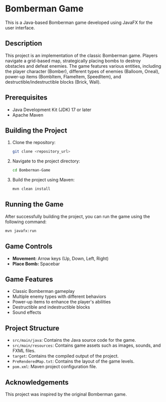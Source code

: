 # Bomberman Game

This is a Java-based Bomberman game developed using JavaFX for the user interface.

## Description

This project is an implementation of the classic Bomberman game. Players navigate a grid-based map, strategically placing bombs to destroy obstacles and defeat enemies. The game features various entities, including the player character (Bomber), different types of enemies (Balloom, Oneal), power-up items (BombItem, FlameItem, SpeedItem), and destructible/indestructible blocks (Brick, Wall).

## Prerequisites

-   Java Development Kit (JDK) 17 or later
-   Apache Maven

## Building the Project

1. Clone the repository:
    ```bash
    git clone <repository_url>
    ```
2. Navigate to the project directory:
    ```bash
    cd Bomberman-Game
    ```
3. Build the project using Maven:
    ```bash
    mvn clean install
    ```

## Running the Game

After successfully building the project, you can run the game using the following command:

```bash
mvn javafx:run
```

## Game Controls

-   **Movement:** Arrow keys (Up, Down, Left, Right)
-   **Place Bomb:** Spacebar

## Game Features

-   Classic Bomberman gameplay
-   Multiple enemy types with different behaviors
-   Power-up items to enhance the player's abilities
-   Destructible and indestructible blocks
-   Sound effects

## Project Structure

-   `src/main/java`: Contains the Java source code for the game.
-   `src/main/resources`: Contains game assets such as images, sounds, and FXML files.
-   `target`: Contains the compiled output of the project.
-   `PreRenderedMap.txt`: Contains the layout of the game levels.
-   `pom.xml`: Maven project configuration file.

## Acknowledgements

This project was inspired by the original Bomberman game.
